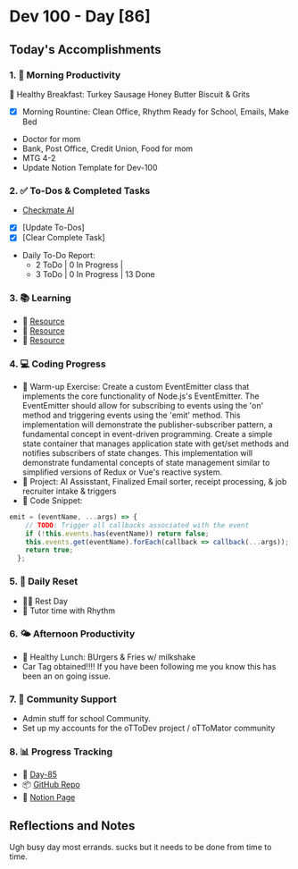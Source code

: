 # Dev 100 - Day [86]

## Today's Accomplishments

### 1. 🌅 Morning Productivity

🍳 Healthy Breakfast: Turkey Sausage Honey Butter Biscuit & Grits
- [x] Morning Rountine: Clean Office, Rhythm Ready for School, Emails, Make Bed
- Doctor for mom
- Bank, Post Office, Credit Union, Food for mom
- MTG 4-2
- Update Notion Template for Dev-100

### 2. ✅ To-Dos & Completed Tasks

- [Checkmate AI](https://checkmate-ai.vercel.app/)
- [x] [Update To-Dos]
- [x] [Clear Complete Task]
- Daily To-Do Report: 
    -  2 ToDo |  0 In Progress |
    -  3 ToDo |  0 In Progress | 13 Done

### 3. 📚 Learning

- 🔗 [Resource](URL)
- 🔗 [Resource](URL)
- 🔗 [Resource](URL)

### 4. 💻 Coding Progress

- 🧠 Warm-up Exercise: Create a custom EventEmitter class that implements the core functionality of Node.js's EventEmitter. The EventEmitter should allow for subscribing to events using the 'on' method and triggering events using the 'emit' method. This implementation will demonstrate the publisher-subscriber pattern, a fundamental concept in event-driven programming.
Create a simple state container that manages application state with get/set methods and notifies subscribers of state changes. This implementation will demonstrate fundamental concepts of state management similar to simplified versions of Redux or Vue's reactive system.
- 🦺 Project: AI Assisstant, Finalized Email sorter, receipt processing, & job recruiter intake & triggers
- 📝 Code Snippet:

```javascript
emit = (eventName, ...args) => {
    // TODO: Trigger all callbacks associated with the event
    if (!this.events.has(eventName)) return false;
    this.events.get(eventName).forEach(callback => callback(...args));
    return true;
  };
```

### 5. 🔄 Daily Reset

- 🏋️‍♂️ Rest Day
- 🧘 Tutor time with Rhythm

### 6. 🌤️ Afternoon Productivity

- 🍱 Healthy Lunch: BUrgers & Fries w/ milkshake
- Car Tag obtained!!!! If you have been following me you know this has been an on going issue.

### 7. 🤝 Community Support

- Admin stuff for school Community.
- Set up my accounts for the oTToDev project / oTToMator community

### 8. 📊 Progress Tracking

- 🏫 [Day-85](https://www.skool.com/universityofcode/dev-100-day-85)
- 📦 [GitHub Repo](https://github.com/Digitl-Alchemyst/dev100/blob/main/Day-85/day85.md)
- 📄 [Notion Page](https://liberating-galley-48d.notion.site/Dev100-Coding-Lifestyle-Challenge-a85ec9fba3ce41f3b29d581a1a85d92b?pvs=4)

## Reflections and Notes

Ugh busy day most errands. sucks but it needs to be done from time to time. 